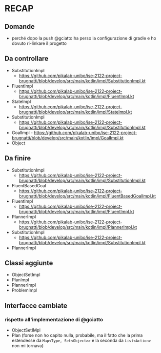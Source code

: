 # RECAP

## Domande
- perché dopo la push @gciatto ha perso la configurazione di gradle e ho dovuto ri-linkare il progetto

## Da controllare
- SubstitutionImpl
  - https://github.com/pikalab-unibo/ise-2122-project-brugnatti/blob/develop/src/main/kotlin/impl/SubstitutionImpl.kt
- FluentImpl
    - https://github.com/pikalab-unibo/ise-2122-project-brugnatti/blob/develop/src/main/kotlin/impl/FluentImpl.kt
- StateImpl
  - https://github.com/pikalab-unibo/ise-2122-project-brugnatti/blob/develop/src/main/kotlin/impl/StateImpl.kt
- SubstitutionImpl
  - https://github.com/pikalab-unibo/ise-2122-project-brugnatti/blob/develop/src/main/kotlin/impl/SubstitutionImpl.kt
- GoalImpl
      - https://github.com/pikalab-unibo/ise-2122-project-brugnatti/blob/develop/src/main/kotlin/impl/GoalImpl.kt
- Object
  
## Da finire
- SubstitutionImpl
    - https://github.com/pikalab-unibo/ise-2122-project-brugnatti/blob/develop/src/main/kotlin/impl/SubstitutionImpl.kt
- FluentBasedGoal
  - https://github.com/pikalab-unibo/ise-2122-project-brugnatti/blob/develop/src/main/kotlin/impl/FluentBasedGoalImpl.kt
- FluentImpl
  - https://github.com/pikalab-unibo/ise-2122-project-brugnatti/blob/develop/src/main/kotlin/impl/FluentImpl.kt
- PlannerImpl
  - https://github.com/pikalab-unibo/ise-2122-project-brugnatti/blob/develop/src/main/kotlin/impl/PlannerImpl.kt
- SubstitutionImpl
  - https://github.com/pikalab-unibo/ise-2122-project-brugnatti/blob/develop/src/main/kotlin/impl/SubstitutionImpl.kt
- PlannerImpl
## Classi aggiunte
- ObjectSetImpl
- PlanImpl
- PlannerImpl 
- ProblemImpl

## Interfacce cambiate 
### rispetto all'implementazione di @gciatto 
- ObjectSetIMpl
- Plan
(forse non ho capito nulla, probabile, ma il fatto che la prima estendesse da  `Map<Type, Set<Object>>` e la seconda da `List<Action>` non mi tornava)
